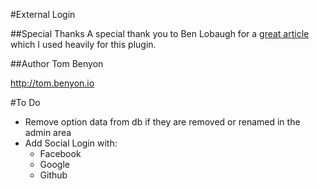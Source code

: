 #External Login

##Special Thanks
A special thank you to Ben Lobaugh for a [great article](https://ben.lobaugh.net/blog/7175/wordpress-replace-built-in-user-authentication) which I used heavily for this plugin.

##Author
Tom Benyon

http://tom.benyon.io

#To Do
- Remove option data from db if they are removed or renamed in the admin area
- Add Social Login with:
    - Facebook
    - Google
    - Github
